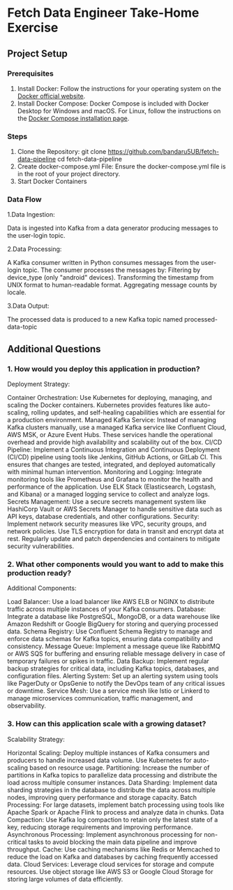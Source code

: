 # Fetch Data Engineer Take-Home Exercise

## Project Setup

### Prerequisites

1. Install Docker: Follow the instructions for your operating system on the [Docker official website](https://docs.docker.com/get-docker/).
2. Install Docker Compose: Docker Compose is included with Docker Desktop for Windows and macOS. For Linux, follow the instructions on the [Docker Compose installation page](https://docs.docker.com/compose/install/).

### Steps

1. Clone the Repository:
   git clone https://github.com/bandaru5UB/fetch-data-pipeline
   cd fetch-data-pipeline
2. Create docker-compose.yml File: Ensure the docker-compose.yml file is in the root of your project directory.
3. Start Docker Containers

### Data Flow
1.Data Ingestion:

Data is ingested into Kafka from a data generator producing messages to the user-login topic.

2.Data Processing:

A Kafka consumer written in Python consumes messages from the user-login topic.
The consumer processes the messages by:
Filtering by device_type (only "android" devices).
Transforming the timestamp from UNIX format to human-readable format.
Aggregating message counts by locale.

3.Data Output:

The processed data is produced to a new Kafka topic named processed-data-topic

## Additional Questions

### 1. How would you deploy this application in production?

Deployment Strategy:

Container Orchestration: Use Kubernetes for deploying, managing, and scaling the Docker containers. Kubernetes provides features like auto-scaling, rolling updates, and self-healing capabilities which are essential for a production environment.
Managed Kafka Service: Instead of managing Kafka clusters manually, use a managed Kafka service like Confluent Cloud, AWS MSK, or Azure Event Hubs. These services handle the operational overhead and provide high availability and scalability out of the box.
CI/CD Pipeline: Implement a Continuous Integration and Continuous Deployment (CI/CD) pipeline using tools like Jenkins, GitHub Actions, or GitLab CI. This ensures that changes are tested, integrated, and deployed automatically with minimal human intervention.
Monitoring and Logging: Integrate monitoring tools like Prometheus and Grafana to monitor the health and performance of the application. Use ELK Stack (Elasticsearch, Logstash, and Kibana) or a managed logging service to collect and analyze logs.
Secrets Management: Use a secure secrets management system like HashiCorp Vault or AWS Secrets Manager to handle sensitive data such as API keys, database credentials, and other configurations.
Security: Implement network security measures like VPC, security groups, and network policies. Use TLS encryption for data in transit and encrypt data at rest. Regularly update and patch dependencies and containers to mitigate security vulnerabilities.

### 2. What other components would you want to add to make this production ready?

Additional Components:

Load Balancer: Use a load balancer like AWS ELB or NGINX to distribute traffic across multiple instances of your Kafka consumers.
Database: Integrate a database like PostgreSQL, MongoDB, or a data warehouse like Amazon Redshift or Google BigQuery for storing and querying processed data.
Schema Registry: Use Confluent Schema Registry to manage and enforce data schemas for Kafka topics, ensuring data compatibility and consistency.
Message Queue: Implement a message queue like RabbitMQ or AWS SQS for buffering and ensuring reliable message delivery in case of temporary failures or spikes in traffic.
Data Backup: Implement regular backup strategies for critical data, including Kafka topics, databases, and configuration files.
Alerting System: Set up an alerting system using tools like PagerDuty or OpsGenie to notify the DevOps team of any critical issues or downtime.
Service Mesh: Use a service mesh like Istio or Linkerd to manage microservices communication, traffic management, and observability.

### 3. How can this application scale with a growing dataset?

Scalability Strategy:

Horizontal Scaling: Deploy multiple instances of Kafka consumers and producers to handle increased data volume. Use Kubernetes for auto-scaling based on resource usage.
Partitioning: Increase the number of partitions in Kafka topics to parallelize data processing and distribute the load across multiple consumer instances.
Data Sharding: Implement data sharding strategies in the database to distribute the data across multiple nodes, improving query performance and storage capacity.
Batch Processing: For large datasets, implement batch processing using tools like Apache Spark or Apache Flink to process and analyze data in chunks.
Data Compaction: Use Kafka log compaction to retain only the latest state of a key, reducing storage requirements and improving performance.
Asynchronous Processing: Implement asynchronous processing for non-critical tasks to avoid blocking the main data pipeline and improve throughput.
Cache: Use caching mechanisms like Redis or Memcached to reduce the load on Kafka and databases by caching frequently accessed data.
Cloud Services: Leverage cloud services for storage and compute resources. Use object storage like AWS S3 or Google Cloud Storage for storing large volumes of data efficiently.



